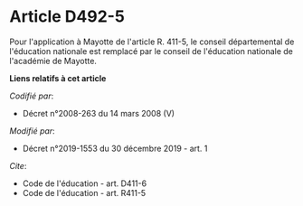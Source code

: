 # Article D492-5

Pour l'application à Mayotte de l'article R. 411-5, le conseil départemental de l'éducation nationale est remplacé par le
conseil de l'éducation nationale de l'académie de Mayotte.

**Liens relatifs à cet article**

_Codifié par_:

  - Décret n°2008-263 du 14 mars 2008 (V)

_Modifié par_:

  - Décret n°2019-1553 du 30 décembre 2019 - art. 1

_Cite_:

  - Code de l'éducation - art. D411-6
  - Code de l'éducation - art. R411-5
